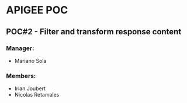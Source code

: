# APIGEE POC
## POC#2 - Filter and transform response content 
### Manager:
* Mariano Sola
### Members:
* Irian Joubert
* Nicolas Retamales